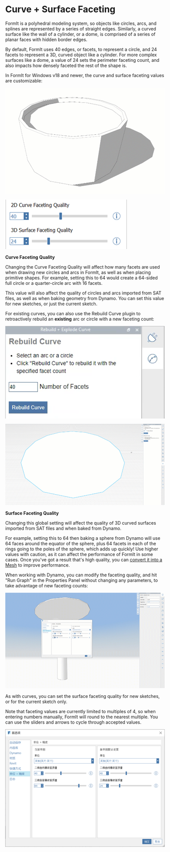 # Curve + Surface Faceting

FormIt is a polyhedral modeling system, so objects like circles, arcs, and splines are represented by a series of straight edges. Similarly, a curved surface like the wall of a cylinder, or a dome, is comprised of a series of planar faces with hidden border edges.

By default, FormIt uses 40 edges, or facets, to represent a circle, and 24 facets to represent a 3D, curved object like a cylinder. For more complex surfaces like a dome, a value of 24 sets the perimeter faceting count, and also impacts how densely faceted the rest of the shape is.

In FormIt for Windows v18 and newer, the curve and surface faceting values are customizable:

![](../.gitbook/assets/faceting_planter.gif)

![](../.gitbook/assets/faceting.png)

**Curve Faceting Quality**

Changing the Curve Faceting Quality will affect how many facets are used when drawing new circles and arcs in FormIt, as well as when placing primitive shapes. For example, setting this to 64 would create a 64-sided full circle or a quarter-circle arc with 16 facets.

This value will also affect the quality of circles and arcs imported from SAT files, as well as when baking geometry from Dynamo. You can set this value for new sketches, or just the current sketch.

For existing curves, you can also use the Rebuild Curve plugin to retroactively rebuild an **existing** arc or circle with a new faceting count:

![](../.gitbook/assets/screen-shot-2020-01-10-at-1.20.53-pm.png)

![](../.gitbook/assets/faceting_rebuild-curve.gif)

**Surface Faceting Quality**

Changing this global setting will affect the quality of 3D curved surfaces imported from SAT files and when baked from Dynamo.

For example, setting this to 64 then baking a sphere from Dynamo will use 64 faces around the equator of the sphere, plus 64 facets in each of the rings going to the poles of the sphere, which adds up quickly! Use higher values with caution, as it can affect the performance of FormIt in some cases. Once you've got a result that's high quality, you can [convert it into a Mesh](meshes.md) to improve performance.

When working with Dynamo, you can modify the faceting quality, and hit "Run Graph" in the Properties Panel without changing any parameters, to take advantage of new faceting counts:

![](../.gitbook/assets/faceting_column.gif)

As with curves, you can set the surface faceting quality for new sketches, or for the current sketch only.

Note that faceting values are currently limited to multiples of 4, so when entering numbers manually, FormIt will round to the nearest multiple. You can use the sliders and arrows to cycle through accepted values.

![](../.gitbook/assets/units-+-precision.png)

